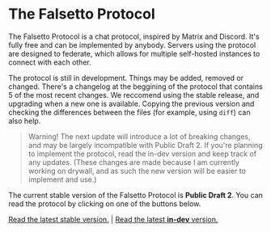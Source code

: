 # The Falsetto Protocol

The Falsetto Protocol is a chat protocol, inspired by Matrix and Discord. It's fully free and can be implemented by anybody. Servers using the protocol are designed to federate, which allows for multiple self-hosted instances to connect with each other.

The protocol is still in development. Things may be added, removed or changed. There's a changelog at the beggining of the protocol that contains 5 of the most recent changes. We reccomend using the stable release, and upgrading when a new one is available. Copying the previous version and checking the differences between the files (for example, using ``diff``) can also help.

> Warning! The next update will introduce a lot of breaking changes, and may be largely incompatible with Public Draft 2. If you're planning to implement the protocol, read the in-dev version and keep track of any updates. (These changes are made because I am currently working on drywall, and as such the new version will be easier to implement and use.)

The current stable version of the Falsetto Protocol is **Public Draft 2**. You can read the protocol by clicking on one of the buttons below.

[Read the latest stable version.](https://github.com/FalsettoChat/protocol/blob/draft2/PROTOCOL.md) | [Read the latest **in-dev** version.](PROTOCOL.md)
